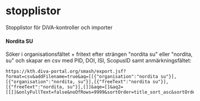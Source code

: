 # stopplistor

Stopplistor för DiVA-kontroller och importer

#### Nordita SU
Söker i organisationsfältet + fritext efter strängen "nordita su" eller "nordita, su" och skapar en csv med PID, DOI, ISI, ScopusID samt anmärkningsfältet:    

````
https://kth.diva-portal.org/smash/export.jsf?format=csv&addFilename=true&aq=[[{"organisation":"nordita su"}],[{"organisation":"nordita, su"}],[{"freeText":"nordita su"}],[{"freeText":"nordita, su"}],[]]&aqe=[]&aq2=[[]]&onlyFullText=false&noOfRows=9999&sortOrder=title_sort_asc&sortOrder2=title_sort_asc&csvType=publication&fl=PID,Notes,DOI,ISI,ScopusId
````

